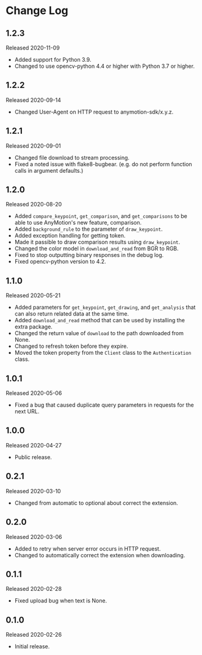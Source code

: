 # Change Log

## 1.2.3

Released 2020-11-09

- Added support for Python 3.9.
- Changed to use opencv-python 4.4 or higher with Python 3.7 or higher.

## 1.2.2

Released 2020-09-14

- Changed User-Agent on HTTP request to anymotion-sdk/x.y.z.

## 1.2.1

Released 2020-09-01

- Changed file download to stream processing.
- Fixed a noted issue with flake8-bugbear.
  (e.g. do not perform function calls in argument defaults.)

## 1.2.0

Released 2020-08-20

- Added `compare_keypoint`, `get_comparison`, and `get_comparisons` to be able to use AnyMotion's new feature, comparison.
- Added `background_rule` to the parameter of `draw_keypoint`.
- Added exception handling for getting token.
- Made it passible to draw comparison results using `draw_keypoint`.
- Changed the color model in `download_and_read` from BGR to RGB.
- Fixed to stop outputting binary responses in the debug log.
- Fixed opencv-python version to 4.2.

## 1.1.0

Released 2020-05-21

- Added parameters for `get_keypoint`, `get_drawing`, and `get_analysis` that can also return related data at the same time.
- Added `download_and_read` method that can be used by installing the extra package.
- Changed the return value of `download` to the path downloaded from None.
- Changed to refresh token before they expire.
- Moved the token property from the `Client` class to the `Authentication` class.

## 1.0.1

Released 2020-05-06

- Fixed a bug that caused duplicate query parameters in requests for the next URL.

## 1.0.0

Released 2020-04-27

- Public release.

## 0.2.1

Released 2020-03-10

- Changed from automatic to optional about correct the extension.

## 0.2.0

Released 2020-03-06

- Added to retry when server error occurs in HTTP request.
- Changed to automatically correct the extension when downloading.

## 0.1.1

Released 2020-02-28

- Fixed upload bug when text is None.

## 0.1.0

Released 2020-02-26

- Initial release.
